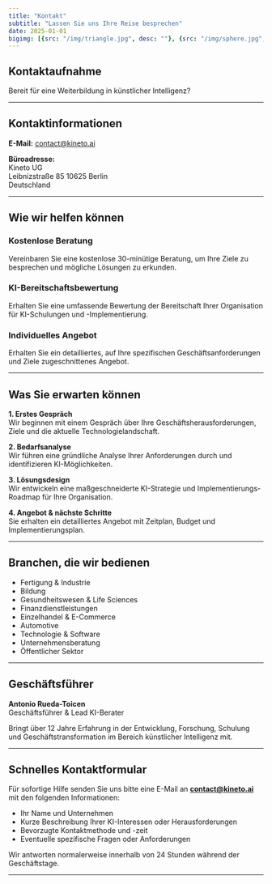 ```yaml
---
title: "Kontakt"
subtitle: "Lassen Sie uns Ihre Reise besprechen"
date: 2025-01-01
bigimg: [{src: "/img/triangle.jpg", desc: ""}, {src: "/img/sphere.jpg", desc: ""}, {src: "/img/hexagon.jpg", desc: ""}]
---
```


## Kontaktaufnahme

Bereit für eine Weiterbildung in künstlicher Intelligenz?

---

## Kontaktinformationen

**E-Mail:** contact@kineto.ai  

**Büroadresse:**  
Kineto UG  
Leibnizstraße 85
10625 Berlin  
Deutschland


---

## Wie wir helfen können

###  **Kostenlose Beratung**
Vereinbaren Sie eine kostenlose 30-minütige Beratung, um Ihre Ziele zu besprechen und mögliche Lösungen zu erkunden.

###  **KI-Bereitschaftsbewertung**
Erhalten Sie eine umfassende Bewertung der Bereitschaft Ihrer Organisation für KI-Schulungen und -Implementierung.

###  **Individuelles Angebot**
Erhalten Sie ein detailliertes, auf Ihre spezifischen Geschäftsanforderungen und Ziele zugeschnittenes Angebot.

---

## Was Sie erwarten können

**1. Erstes Gespräch**  
Wir beginnen mit einem Gespräch über Ihre Geschäftsherausforderungen, Ziele und die aktuelle Technologielandschaft.

**2. Bedarfsanalyse**  
Wir führen eine gründliche Analyse Ihrer Anforderungen durch und identifizieren KI-Möglichkeiten.

**3. Lösungsdesign**  
Wir entwickeln eine maßgeschneiderte KI-Strategie und Implementierungs-Roadmap für Ihre Organisation.

**4. Angebot & nächste Schritte**  
Sie erhalten ein detailliertes Angebot mit Zeitplan, Budget und Implementierungsplan.

---

## Branchen, die wir bedienen

- Fertigung & Industrie
- Bildung
- Gesundheitswesen & Life Sciences
- Finanzdienstleistungen
- Einzelhandel & E-Commerce
- Automotive
- Technologie & Software
- Unternehmensberatung
- Öffentlicher Sektor

---

## Geschäftsführer

**Antonio Rueda-Toicen**  
Geschäftsführer & Lead KI-Berater

Bringt über 12 Jahre Erfahrung in der Entwicklung, Forschung, Schulung und Geschäftstransformation im Bereich künstlicher Intelligenz mit.


---

## Schnelles Kontaktformular

Für sofortige Hilfe senden Sie uns bitte eine E-Mail an **contact@kineto.ai** mit den folgenden Informationen:

- Ihr Name und Unternehmen
- Kurze Beschreibung Ihrer KI-Interessen oder Herausforderungen
- Bevorzugte Kontaktmethode und -zeit
- Eventuelle spezifische Fragen oder Anforderungen

Wir antworten normalerweise innerhalb von 24 Stunden während der Geschäftstage.

---
